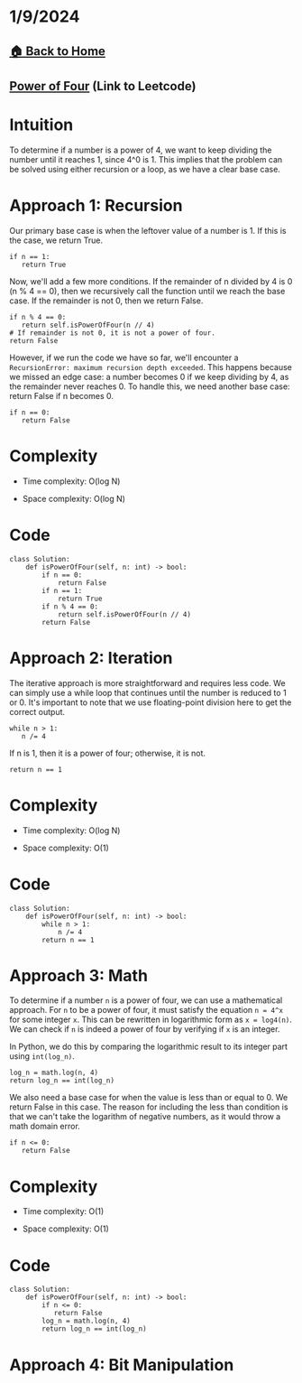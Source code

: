 # 1/9/2024

## [🏠 Back to Home](https://dev-tae.github.io)

## [Power of Four](https://leetcode.com/problems/power-of-four/description/) (Link to Leetcode)

# Intuition
To determine if a number is a power of 4, we want to keep dividing the number until it reaches 1, since 4^0 is 1. This implies that the problem can be solved using either recursion or a loop, as we have a clear base case.


# Approach 1: Recursion
Our primary base case is when the leftover value of a number is 1. If this is the case, we return True.
```
if n == 1:
   return True
```
Now, we'll add a few more conditions. If the remainder of n divided by 4 is 0 (n % 4 == 0), then we recursively call the function until we reach the base case. If the remainder is not 0, then we return False.

```
if n % 4 == 0:
   return self.isPowerOfFour(n // 4)
# If remainder is not 0, it is not a power of four.
return False
```

However, if we run the code we have so far, we'll encounter a `RecursionError: maximum recursion depth exceeded`. This happens because we missed an edge case: a number becomes 0 if we keep dividing by 4, as the remainder never reaches 0. To handle this, we need another base case: return False if n becomes 0.
```
if n == 0:
   return False
```

# Complexity
- Time complexity: O(log N)
<!-- Add your time complexity here, e.g. $$O(n)$$ -->

- Space complexity: O(log N)
<!-- Add your space complexity here, e.g. $$O(n)$$ -->

# Code
```
class Solution:
    def isPowerOfFour(self, n: int) -> bool:
        if n == 0:
            return False
        if n == 1:
            return True
        if n % 4 == 0:
            return self.isPowerOfFour(n // 4)
        return False
```

# Approach 2: Iteration
The iterative approach is more straightforward and requires less code. We can simply use a while loop that continues until the number is reduced to 1 or 0. It's important to note that we use floating-point division here to get the correct output.
```
while n > 1:
   n /= 4
```
If n is 1, then it is a power of four; otherwise, it is not.
```
return n == 1
```


# Complexity

- Time complexity: O(log N)
<!-- Add your time complexity here, e.g. $$O(n)$$ -->

- Space complexity: O(1)
<!-- Add your space complexity here, e.g. $$O(n)$$ -->

# Code
```
class Solution:
    def isPowerOfFour(self, n: int) -> bool:
        while n > 1:
            n /= 4
        return n == 1
```

# Approach 3: Math
To determine if a number `n` is a power of four, we can use a mathematical approach. For `n` to be a power of four, it must satisfy the equation `n = 4^x` for some integer `x`. This can be rewritten in logarithmic form as `x = log4(n)`. We can check if `n` is indeed a power of four by verifying if `x` is an integer.

In Python, we do this by comparing the logarithmic result to its integer part using `int(log_n)`.

```
log_n = math.log(n, 4)
return log_n == int(log_n)
```

We also need a base case for when the value is less than or equal to 0. We return False in this case. The reason for including the less than condition is that we can't take the logarithm of negative numbers, as it would throw a math domain error.
```
if n <= 0:
   return False
```

# Complexity

- Time complexity: O(1)
<!-- Add your time complexity here, e.g. $$O(n)$$ -->

- Space complexity: O(1)
<!-- Add your space complexity here, e.g. $$O(n)$$ -->

# Code
```
class Solution:
    def isPowerOfFour(self, n: int) -> bool:
        if n <= 0:
           return False
        log_n = math.log(n, 4)
        return log_n == int(log_n)
```
# Approach 4: Bit Manipulation